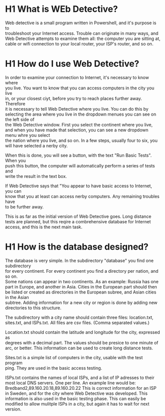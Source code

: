 # H1 What is WEb Detective?

Web detective is a small program written in Powershell, and it's purpose is to  
troubleshoot your Internet access. Trouble can originate in many ways, and  
Web Detective attempts to examine them all: the computer you are sitting at,
cable or wifi connection to your local router, your ISP's router, and so on.  

# H1 How do I use Web Detective?

In order to examine your connection to Internet, it's necessary to know where  
you live. You want to know that you can access computers in the city you live  
in, or your closest ciyt, before you try to reach places further away. Therefore  
it is necessary to tell Web Detective where you live. You can do this by selecting
the area where you live in the dropdown menues you can see on the left side of  
the Web Detective window. First you select the continent where you live, and when
you have made that selection, you can see a new dropdown menu whre you select  
the nation where you live, and so on. In a few steps, usually four to six, you
will have selected a nerby city.

When this is done, you will see a button, with the text "Run Basic Tests". When you  
push this button, the computer will automatically perform a series of tests and  
write the result in the text box.  

If Web Detective says that "You appear to have basic access to Internet, you can  
know that you at least can access nerby computers. Any remaining troubles have  
to be further away.

This is as far as the initial version of Web Detective goes. Long distance tests
are planned, but this reqire a combrehensive database for Internet access,
and this is the next main task.  

# H1 How is the database designed?

The database is very simple. In the subdirectory "database" you find one subdirectory  
for every continent. For every continent you find a directory per nation, and so on.  
Some nations can appear in two continents. As an example: Russia has one part in
Europe, and another in Asia. Cities in the European part should then be listed
or created as directories in the European subree, and Asian cities in the Asian  
subtree. Adding information for a new city or region is done by adding new
directories to this structure.

The subdirectory with a city name should contain three files: location.txt, sites.txt,
and ISPs.txt. All files are csv files. (Comma separated values.)

Location.txt should contain the latitude and longitude for the city, expressed as  
degrees with a decimal part. The values should be presice to one minute of arc,
or better. This information can be used to create long distance tests.  

Sites.txt is a simple list of computers in the city, usable with the test program  
ping. They are used in the basic access testing.  

ISPs.txt contains the names of local ISPs, and a list of IP adresses to their
most local DNS servers. One per line. An example line would be:  
Bredband2,89.160.20.18,89.160.20.22 This is correct information for an ISP  
in Sweden, and for the city where Web Detective was developed. This information
is also used in the basic testing phase. This can easily be modified to allow
mulitple ISPs in a city, but again it has to wait for next version.  
